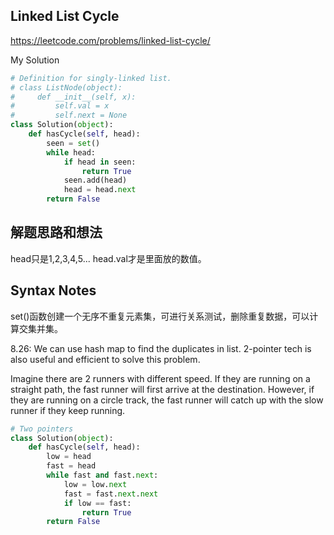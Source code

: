 ## Linked List Cycle

https://leetcode.com/problems/linked-list-cycle/

My Solution

```python
# Definition for singly-linked list.
# class ListNode(object):
#     def __init__(self, x):
#         self.val = x
#         self.next = None
class Solution(object):
    def hasCycle(self, head):
        seen = set()
        while head:
            if head in seen:
                return True
            seen.add(head)
            head = head.next
        return False
```

## 解题思路和想法

head只是1,2,3,4,5... head.val才是里面放的数值。

## Syntax Notes
set()函数创建一个无序不重复元素集，可进行关系测试，删除重复数据，可以计算交集并集。

8.26:
We can use hash map to find the duplicates in list. 2-pointer tech is also useful and efficient to solve this problem.

Imagine there are 2 runners with different speed. If they are running on a straight path, the fast runner will first arrive at the destination. However, if they
are running on a circle track, the fast runner will catch up with the slow runner if they keep running.
```python
# Two pointers
class Solution(object):
    def hasCycle(self, head):
        low = head
        fast = head
        while fast and fast.next:
            low = low.next
            fast = fast.next.next
            if low == fast:
                return True
        return False
```
